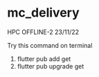# mc_delivery

HPC OFFLINE-2 23/11/22

Try this command on terminal

1. flutter pub add get
2. flutter pub upgrade get
